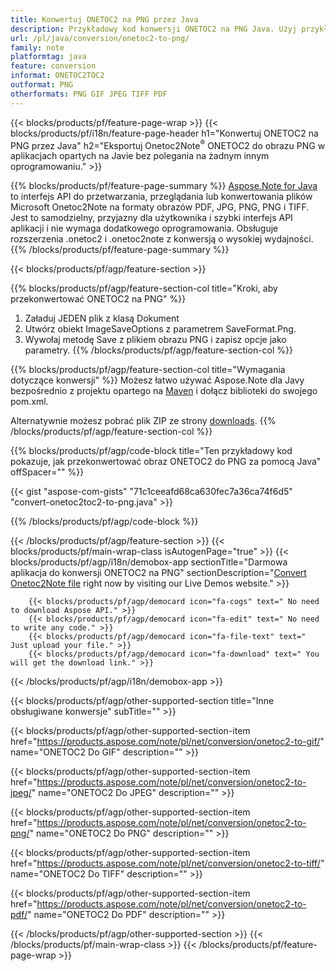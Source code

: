```yaml
---
title: Konwertuj ONETOC2 na PNG przez Java
description: Przykładowy kod konwersji ONETOC2 na PNG Java. Użyj przykładowego kodu API dla plików wsadowych ONETOC2 do konwersji PNG w dowolnej aplikacji opartej na Javie. 
url: /pl/java/conversion/onetoc2-to-png/
family: note
platformtag: java
feature: conversion
informat: ONETOC2TOC2
outformat: PNG
otherformats: PNG GIF JPEG TIFF PDF
---
```

{{< blocks/products/pf/feature-page-wrap >}}
{{< blocks/products/pf/i18n/feature-page-header h1="Konwertuj ONETOC2 na PNG przez Java" h2="Eksportuj Onetoc2Note<sup>&reg;</sup> ONETOC2 do obrazu PNG w aplikacjach opartych na Javie bez polegania na żadnym innym oprogramowaniu." >}}

{{% blocks/products/pf/feature-page-summary %}}
[Aspose.Note for Java](https://products.aspose.com/note/java/) to interfejs API do przetwarzania, przeglądania lub konwertowania plików Microsoft Onetoc2Note na formaty obrazów PDF, JPG, PNG, PNG i TIFF. Jest to samodzielny, przyjazny dla użytkownika i szybki interfejs API aplikacji i nie wymaga dodatkowego oprogramowania. Obsługuje rozszerzenia .onetoc2 i .onetoc2note z konwersją o wysokiej wydajności.
{{% /blocks/products/pf/feature-page-summary  %}}

{{< blocks/products/pf/agp/feature-section >}}

{{% blocks/products/pf/agp/feature-section-col title="Kroki, aby przekonwertować ONETOC2 na PNG" %}}
1. Załaduj JEDEN plik z klasą Dokument
2. Utwórz obiekt ImageSaveOptions z parametrem SaveFormat.Png.
3. Wywołaj metodę Save z plikiem obrazu PNG i zapisz opcje jako parametry.
{{% /blocks/products/pf/agp/feature-section-col %}}

{{% blocks/products/pf/agp/feature-section-col title="Wymagania dotyczące konwersji" %}}
Możesz łatwo używać Aspose.Note dla Javy bezpośrednio z projektu opartego na [Maven](https://repository.aspose.com/webapp/#/artifacts/browse/tree/General/repo/com/aspose/aspose-note) i dołącz biblioteki do swojego pom.xml.

Alternatywnie możesz pobrać plik ZIP ze strony [downloads](https://downloads.aspose.com/note/java).
{{% /blocks/products/pf/agp/feature-section-col %}}

{{% blocks/products/pf/agp/code-block title="Ten przykładowy kod pokazuje, jak przekonwertować obraz ONETOC2 do PNG za pomocą Java" offSpacer="" %}}

{{< gist "aspose-com-gists" "71c1ceeafd68ca630fec7a36ca74f6d5" "convert-onetoc2toc2-to-png.java" >}}

{{% /blocks/products/pf/agp/code-block %}}

{{< /blocks/products/pf/agp/feature-section >}}
{{< blocks/products/pf/main-wrap-class isAutogenPage="true" >}}
{{< blocks/products/pf/agp/i18n/demobox-app sectionTitle="Darmowa aplikacja do konwersji ONETOC2 na PNG" sectionDescription="[Convert Onetoc2Note file](https://products.aspose.app/note/conversion/onetoc2note-to-png) right now by visiting our Live Demos website." >}}

        {{< blocks/products/pf/agp/democard icon="fa-cogs" text=" No need to download Aspose API." >}}
        {{< blocks/products/pf/agp/democard icon="fa-edit" text=" No need to write any code." >}}
        {{< blocks/products/pf/agp/democard icon="fa-file-text" text=" Just upload your file." >}}
        {{< blocks/products/pf/agp/democard icon="fa-download" text=" You will get the download link." >}}
		
{{< /blocks/products/pf/agp/i18n/demobox-app >}}

{{< blocks/products/pf/agp/other-supported-section title="Inne obsługiwane konwersje" subTitle="" >}}

{{< blocks/products/pf/agp/other-supported-section-item href="https://products.aspose.com/note/pl/net/conversion/onetoc2-to-gif/" name="ONETOC2 Do GIF" description="" >}}

{{< blocks/products/pf/agp/other-supported-section-item href="https://products.aspose.com/note/pl/net/conversion/onetoc2-to-jpeg/" name="ONETOC2 Do JPEG" description="" >}}

{{< blocks/products/pf/agp/other-supported-section-item href="https://products.aspose.com/note/pl/net/conversion/onetoc2-to-png/" name="ONETOC2 Do PNG" description="" >}}

{{< blocks/products/pf/agp/other-supported-section-item href="https://products.aspose.com/note/pl/net/conversion/onetoc2-to-tiff/" name="ONETOC2 Do TIFF" description="" >}}

{{< blocks/products/pf/agp/other-supported-section-item href="https://products.aspose.com/note/pl/net/conversion/onetoc2-to-pdf/" name="ONETOC2 Do PDF" description="" >}}



{{< /blocks/products/pf/agp/other-supported-section >}}
{{< /blocks/products/pf/main-wrap-class >}}
{{< /blocks/products/pf/feature-page-wrap >}}